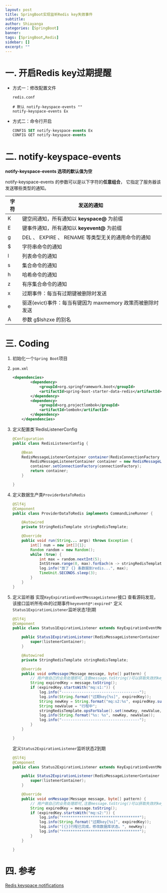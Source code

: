 ```yaml
---
layout: post
title: SpringBoot实现监听Redis key失效事件
subtitle:
author: Shiayanga
categories: [SpringBoot]
banner:
tags: [SpringBoot,Redis]
sidebar: []
excerpt: ""
---
```


# 一. 开启Redis key过期提醒
- 方式一：修改配置文件

  `redis.conf`

    ```shell
    # 默认 notify-keyspace-events ""
    notify-keyspace-events Ex
    ```

- 方式二：命令行开启

    ```sql
    CONFIG SET notify-keyspace-events Ex
    CONFIG GET notify-keyspace-events
    ```


# 二. notify-keyspace-events

**notify-keyspace-events 选项的默认值为空**

notify-keyspace-events 的参数可以是以下字符的**任意组合**， 它指定了服务器该发送哪些类型的通知。

| 字符  | 发送的通知                                  |
| --- | -------------------------------------- |
| K   | 键空间通知，所有通知以 **keyspace@** 为前缀          |
| E   | 键事件通知，所有通知以 **keyevent@** 为前缀          |
| g   | DEL 、 EXPIRE 、 RENAME 等类型无关的通用命令的通知    |
| $   | 字符串命令的通知                               |
| l   | 列表命令的通知                                |
| s   | 集合命令的通知                                |
| h   | 哈希命令的通知                                |
| z   | 有序集合命令的通知                              |
| x   | 过期事件：每当有过期键被删除时发送                      |
| e   | 驱逐(evict)事件：每当有键因为 maxmemory 政策而被删除时发送 |
| A   | 参数 g$lshzxe 的别名                        |

# 三. Coding

1. 初始化一个`Spring Boot`项目
2. `pom.xml`
    ```xml
    <dependencies>
    		<dependency>
    			<groupId>org.springframework.boot</groupId>
    			<artifactId>spring-boot-starter-data-redis</artifactId>
    		</dependency>
    		<dependency>
    			<groupId>org.projectlombok</groupId>
    			<artifactId>lombok</artifactId>
    		</dependency>
    	</dependencies>
    ```

3. 定义配置类`RedisListenerConfig
    ```java
    @Configuration
    public class RedisListenerConfig {
    
    	@Bean
    	RedisMessageListenerContainer container(RedisConnectionFactory connectionFactory) {
    		RedisMessageListenerContainer container = new RedisMessageListenerContainer();
    		container.setConnectionFactory(connectionFactory);
    		return container;
    	}
    
    }
    ```

4. 定义数据生产类`ProviderDataToRedis`
    ```java
    @Slf4j
    @Component
    public class ProviderDataToRedis implements CommandLineRunner {
    
    	@Autowired
    	private StringRedisTemplate stringRedisTemplate;
    
    	@Override
    	public void run(String... args) throws Exception {
    		int[] num = new int[]{1};
    		Random random = new Random();
    		while (true) {
    			int max = random.nextInt(5);
    			IntStream.range(0, max).forEach(n -> stringRedisTemplate.opsForValue().set(String.format("mq:s1:%s", ++num[0]), "已预订", 5, TimeUnit.SECONDS));
    			log.info("放了 {} 条数据到redis...", max);
    			TimeUnit.SECONDS.sleep(3);
    		}
    	}
    }
    ```

5. 定义监听器 实现`KeyExpirationEventMessageListener`接口
   查看源码发现，该接口监听所有db的过期事件`keyevent@*:expired"`
   定义`Status1ExpirationListener`监听状态1到期
    ```java
    @Slf4j
    @Component
    public class Status1ExpirationListener extends KeyExpirationEventMessageListener {
    
    	public Status1ExpirationListener(RedisMessageListenerContainer listenerContainer) {
    		super(listenerContainer);
    	}
    
    	@Autowired
    	private StringRedisTemplate stringRedisTemplate;
    
    	@Override
    	public void onMessage(Message message, byte[] pattern) {
    		// 用户做自己的业务处理即可,注意message.toString()可以获取失效的key
    		String expiredKey = message.toString();
    		if (expiredKey.startsWith("mq:s1:")) {
    			log.info("-----------------------------------");
    			log.info(String.format("过期key[%s]", expiredKey));
    			String newKey = String.format("mq:s2:%s", expiredKey.substring(6));
    			String newValue = "行程中";
    			stringRedisTemplate.opsForValue().set(newKey, newValue, 3, TimeUnit.SECONDS);
    			log.info(String.format("%s: %s", newKey, newValue));
    			log.info("-----------------------------------");
    		}
    	}
    
    }
    ```

   定义`Status2ExpirationListener`监听状态2到期
    ```java
    @Slf4j
    @Component
    public class Status2ExpirationListener extends KeyExpirationEventMessageListener {
    
    	public Status2ExpirationListener(RedisMessageListenerContainer listenerContainer) {
    		super(listenerContainer);
    	}
    
    	@Override
    	public void onMessage(Message message, byte[] pattern) {
    		// 用户做自己的业务处理即可,注意message.toString()可以获取失效的key
    		String expiredKey = message.toString();
    		if (expiredKey.startsWith("mq:s2:")) {
    			log.info("***********************************");
    			log.info(String.format("过期key[%s]", expiredKey));
    			log.info("[{}]行程已完成，修改数据库状态。", newKey);
    			log.info("***********************************");
    		}
    	}
    
    }
    ```
# 四. 参考
[Redis keyspace notifications](https://redis.io/docs/manual/keyspace-notifications/)


